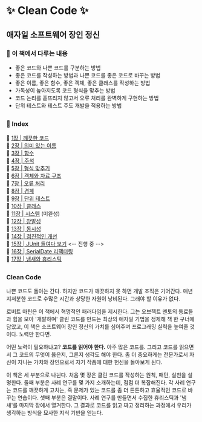 # ✨ Clean Code ✨
## 애자일 소프트웨어 장인 정신

### 🔖 이 책에서 다루는 내용
- 좋은 코드와 나쁜 코드를 구분하는 방법
- 좋은 코드를 작성하는 방법과 나쁜 코드를 좋은 코드로 바꾸는 방법
- 좋은 이름, 좋은 함수, 좋은 객체, 좋은 클래스를 작성하는 방법
- 가독성이 높아지도록 코드 형식을 맞추는 방법
- 코드 논리를 흩뜨리지 않고서 오류 처리를 완벽하게 구현하는 방법
- 단위 테스트와 테스트 주도 개발을 적용하는 방법

## 

### 🔖 Index 

🧷 [1장 | 깨끗한 코드](https://github.com/jeongwon-iee/CleanCode/tree/main/ch.01)  
🧷 [2장 | 의미 있는 이름](https://github.com/jeongwon-iee/CleanCode/tree/main/ch.02)  
🧷 [3장 | 함수](https://github.com/jeongwon-iee/CleanCode/tree/main/ch.03)  
🧷 [4장 | 주석](https://github.com/jeongwon-iee/CleanCode/tree/main/ch.04)     
🧷 [5장 | 형식 맞추기](https://github.com/jeongwon-iee/CleanCode/tree/main/ch.05)    
🧷 [6장 | 객체와 자료 구조](https://github.com/jeongwon-iee/CleanCode/tree/main/ch.06)   
🧷 [7장 | 오류 처리](https://github.com/jeongwon-iee/CleanCode/tree/main/ch.07)   
🧷 [8장 | 경계](https://github.com/jeongwon-iee/CleanCode/tree/main/ch.08)   
🧷 [9장 | 단위 테스트](https://github.com/jeongwon-iee/CleanCode/tree/main/ch.09)   
🧷 [10장 | 클래스](https://github.com/jeongwon-iee/CleanCode/tree/main/ch.10)   
🧷 [11장 | 시스템](https://github.com/jeongwon-iee/CleanCode/tree/main/ch.11) (미완성)   
🧷 [12장 | 창발성](https://github.com/jeongwon-iee/CleanCode/tree/main/ch.12)   
🧷 [13장 | 동시성](https://github.com/jeongwon-iee/CleanCode/tree/main/ch.13)   
🧷 [14장 | 점진적인 개선](https://github.com/jeongwon-iee/CleanCode/tree/main/ch.14)   
🧷 [15장 | JUnit 들여다 보기](https://github.com/jeongwon-iee/CleanCode/tree/main/ch.15) <-- 진행 중 -->  
🧷 [16장 | SerialDate 리팩터링](https://github.com/jeongwon-iee/CleanCode/tree/main/ch.16)  
🧷 [17장 | 냄새와 휴리스틱](https://github.com/jeongwon-iee/CleanCode/tree/main/ch.17)  

##

### Clean Code 
나쁜 코드도 돌아는 간다. 하지만 코드가 깨끗하지 못 하면 개발 조직은 기어간다. 매년 지저분한 코드로 수많은 시간과 상당한 자원이 낭비된다. 그래야 할 이유가 없다.

로버트 마틴은 이 책에서 혁명적인 패러다임을 제시한다. 그는 오브젝트 멘토의 동료들과 힘을 모아 '개발하며' 클린 코드를 만드는 최상의 애자일 기법을 정제해 책 한 구너에 담았고, 이 책은 소프트웨어 장인 정신의 가치를 심어주며 프로그래밍 실력을 높여줄 것이다. 노력만 한다면.

어떤 노력이 필요하냐고? **코드를 읽어야 한다.** 아주 많은 코드를. 그리고 코드를 읽으면서 그 코드의 무엇이 옳은지, 그른지 생각도 해야 한다. 좀 더 중요하게는 전문가로서 자신이 지니는 가치와 장인으로서 자기 작품에 대한 헌신을 돌아보게 된다.

이 책은 세 부분으로 나뉜다. 처음 몇 장은 클린 코드를 작성하는 원칙, 패턴, 실천을 설명한다. 둘째 부분은 사례 연구를 몇 가지 소개하는데, 점점 더 복잡해진다. 각 사례 연구는 코드를 깨끗하게 고치는, 즉 문제가 있는 코드를 좀 더 튼튼하고 효율적인 코드로 바꾸는 연습이다. 셋째 부분은 결말이다. 사례 연구를 만들면서 수집한 휴리스틱과 '냄새'를 마지막 장에서 열거한다. 그 결과로 코드를 읽고 짜고 정리하는 과정에서 우리가 생각하는 방식을 묘사한 지식 기반을 얻는다.
